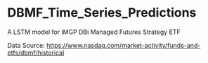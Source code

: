 # DBMF_Time_Series_Predictions
A LSTM model for iMGP DBi Managed Futures Strategy ETF

Data Source: 
https://www.nasdaq.com/market-activity/funds-and-etfs/dbmf/historical